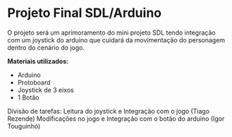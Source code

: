 # Projeto Final SDL/Arduino

O projeto será um aprimoramento do mini projeto SDL tendo integração com um joystick do arduino que
cuidará da movimentação do personagem dentro do cenário do jogo.

**Materiais utilizados:**
 * Arduino 
 * Protoboard
 * Joystick de 3 eixos
 * 1 Botão
 
 Divisão de tarefas:
  Leitura do joystick e Integração com o jogo (Tiago Rezende)
  Modificações no jogo e Integração com o botão do arduino (Igor Touguinhó) 
